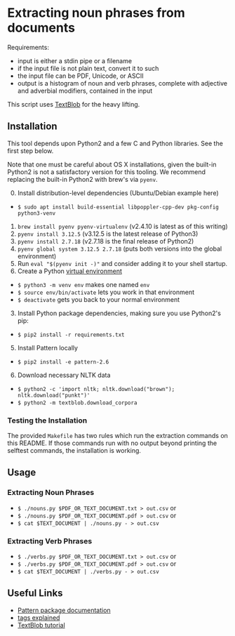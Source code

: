 # Extracting noun phrases from documents

Requirements:
- input is either a stdin pipe or a filename
- if the input file is not plain text, convert it to such
- the input file can be PDF, Unicode, or ASCII
- output is a histogram of noun and verb phrases, complete with
  adjective and adverbial modifiers, contained in the input

This script uses [TextBlob](https://textblob.readthedocs.io/en/dev/)
for the heavy lifting.

## Installation

This tool depends upon Python2 and a few C and Python libraries.  See
the first step below.

Note that one must be careful about OS X installations, given the
built-in Python2 is not a satisfactory version for this tooling. We
recommend replacing the built-in Python2 with brew's via `pyenv`.

0. Install distribution-level dependencies (Ubuntu/Debian example here)
 - `$ sudo apt install build-essential libpoppler-cpp-dev pkg-config
   python3-venv`
1. `brew install pyenv pyenv-virtualenv` (v2.4.10 is latest as of this writing)
3. `pyenv install 3.12.5` (v3.12.5 is the latest release of Python3)
4. `pyenv install 2.7.18` (v2.7.18 is the final release of Python2)
5. `pyenv global system 3.12.5 2.7.18` (puts both versions into the
   global environment)
2. Run `eval "$(pyenv init -)"` and consider adding it to your shell
   startup.
6. Create a Python [virtual environment](https://docs.python.org/3/library/venv.html)
 - `$ python3 -m venv env` makes one named `env`
 - `$ source env/bin/activate` lets you work in that environment
 - `$ deactivate` gets you back to your normal environment 
3. Install Python package dependencies, making sure you use Python2's pip:
 - `$ pip2 install -r requirements.txt`
5. Install Pattern locally
 - `$ pip2 install -e pattern-2.6`
6. Download necessary NLTK data
 - `$ python2 -c 'import nltk; nltk.download("brown"); nltk.download("punkt")'`
 - `$ python2 -m textblob.download_corpora`

### Testing the Installation

The provided `Makefile` has two rules which run the extraction
commands on this README.  If those commands run with no output beyond
printing the selftest commands, the installation is working.

## Usage

### Extracting Noun Phrases

- `$ ./nouns.py $PDF_OR_TEXT_DOCUMENT.txt > out.csv` or
- `$ ./nouns.py $PDF_OR_TEXT_DOCUMENT.pdf > out.csv` or
- `$ cat $TEXT_DOCUMENT | ./nouns.py - > out.csv`

### Extracting Verb Phrases
- `$ ./verbs.py $PDF_OR_TEXT_DOCUMENT.txt > out.csv` or
- `$ ./verbs.py $PDF_OR_TEXT_DOCUMENT.pdf > out.csv` or
- `$ cat $TEXT_DOCUMENT | ./verbs.py - > out.csv`

## Useful Links

- [Pattern package documentation](https://www.clips.uantwerpen.be/pages/pattern-en#parser)
- [tags explained](https://www.clips.uantwerpen.be/pages/mbsp-tags)
- [TextBlob tutorial](http://rwet.decontextualize.com/book/textblob/)
